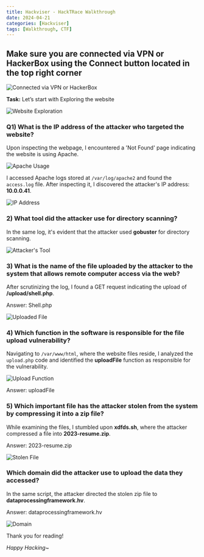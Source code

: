 ```yaml
---
title: Hackviser - HackTRace Walkthrough
date: 2024-04-21
categories: [Hackviser]
tags: [Walkthrough, CTF]
---
```


## Make sure you are connected via VPN or HackerBox using the Connect button located in the top right corner

![Connected via VPN or HackerBox](link-to-image)

**Task:** Let’s start with Exploring the website

![Website Exploration](link-to-image)

### Q1) What is the IP address of the attacker who targeted the website?

Upon inspecting the webpage, I encountered a 'Not Found' page indicating the website is using Apache.

![Apache Usage](link-to-image)

I accessed Apache logs stored at `/var/log/apache2` and found the `access.log` file. After inspecting it, I discovered the attacker's IP address: **10.0.0.41**.

![IP Address](link-to-image)

### 2) What tool did the attacker use for directory scanning?

In the same log, it's evident that the attacker used **gobuster** for directory scanning.

![Attacker's Tool](link-to-image)

### 3) What is the name of the file uploaded by the attacker to the system that allows remote computer access via the web?

After scrutinizing the log, I found a GET request indicating the upload of **/upload/shell.php**.

Answer: Shell.php

![Uploaded File](link-to-image)

### 4) Which function in the software is responsible for the file upload vulnerability?

Navigating to `/var/www/html`, where the website files reside, I analyzed the `upload.php` code and identified the **uploadFile** function as responsible for the vulnerability.

![Upload Function](link-to-image)

Answer: uploadFile

### 5) Which important file has the attacker stolen from the system by compressing it into a zip file?

While examining the files, I stumbled upon **xdfds.sh**, where the attacker compressed a file into **2023-resume.zip**.

Answer: 2023-resume.zip

![Stolen File](link-to-image)

### Which domain did the attacker use to upload the data they accessed?

In the same script, the attacker directed the stolen zip file to **dataprocessingframework.hv**.

Answer: dataprocessingframework.hv

![Domain](link-to-image)

Thank you for reading!

*Happy Hacking~*
